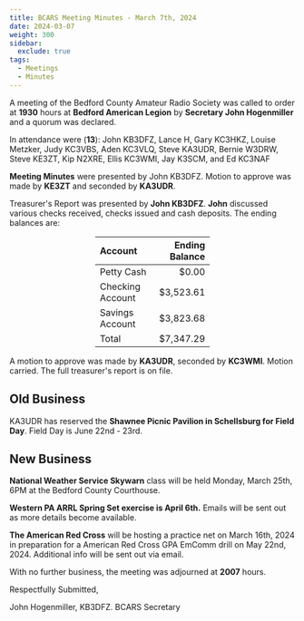 ```yaml
---
title: BCARS Meeting Minutes - March 7th, 2024
date: 2024-03-07
weight: 300
sidebar:
  exclude: true
tags:
  - Meetings
  - Minutes
---
```



A meeting of the Bedford County Amateur Radio Society was called to order at **1930** hours at **Bedford American Legion** by **Secretary John Hogenmiller** and a quorum was declared.

In attendance were (**13**): <!--more--> John KB3DFZ, Lance H, Gary KC3HKZ, Louise Metzker, Judy KC3VBS, Aden KC3VLQ, Steve KA3UDR, Bernie W3DRW, Steve KE3ZT, Kip N2XRE, Ellis KC3WMI, Jay K3SCM, and Ed KC3NAF


**Meeting Minutes** were presented by John KB3DFZ. Motion to approve was made by **KE3ZT** and seconded by **KA3UDR**.

Treasurer's Report was presented by **John KB3DFZ**. **John** discussed various checks received, checks issued and cash deposits. The ending balances are:


<p><div style="margin-left: auto;
            margin-right: auto;
            width: 40%;">

|  Account          | Ending Balance |
|:------------------|---------------:|
| Petty Cash        |          $0.00 |
| Checking Account  |      $3,523.61 |
| Savings Account   |      $3,823.68 |
| Total             |      $7,347.29 |


</div></p>


A motion to approve was made by **KA3UDR**, seconded by **KC3WMI**. Motion carried. The full treasurer's report is on file.

## Old Business

KA3UDR has reserved the **Shawnee Picnic Pavilion in Schellsburg for Field Day**. Field Day is June 22nd - 23rd.

## New Business

**National Weather Service Skywarn** class will be held Monday, March 25th, 6PM at the Bedford County Courthouse. 

**Western PA ARRL Spring Set exercise is April 6th.** Emails will be sent out as more details become available.

**The American Red Cross** will be hosting a practice net on March 16th, 2024 in preparation for a American Red Cross GPA EmComm drill on May 22nd, 2024. Additional info will be sent out via email.


With no further business, the meeting was adjourned at **2007** hours.


Respectfully Submitted,



John Hogenmiller, KB3DFZ. 
BCARS Secretary	
